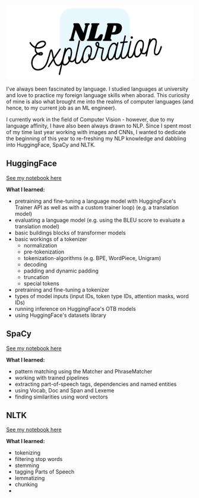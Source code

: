 <p align="center">
  <img width="600" height="200" src="https://github.com/HeleneFabia/nlp-exploration/blob/main/images/nlp.png">
</p>

I've always been fascinated by language. I studied languages at university and love to practice my foreign language skills when aborad. This curiosity of mine is also what brought me into the realms of computer languages (and hence, to my current job as an ML engineer). 

I currently work in the field of Computer Vision - however, due to my language affinity, I have also been always drawn to NLP. Since I spent most of my time last year working with images and CNNs, I wanted to dedicate the beginning of this year to re-freshing my NLP knowledge and dabbling into HuggingFace, SpaCy and NLTK. 

## HuggingFace

[See my notebook here](https://github.com/HeleneFabia/nlp-exploration/blob/main/notebooks/nlp_with_huggingface.ipynb)

**What I learned:**
- pretraining and fine-tuning a language model with HuggingFace's Trainer API as well as with a custom trainer loop) (e.g. a translation model)
- evaluating a language model (e.g. using the BLEU score to evaluate a translation model)
- basic buildings blocks of transformer models
- basic workings of a tokenizer
  - normalization
  - pre-tokenization
  - tokenization-algorithms (e.g. BPE, WordPiece, Unigram)
  - decoding
  - padding and dynamic padding
  - truncation
  - special tokens
- pretraining and fine-tuning a tokenizer 
- types of model inputs (input IDs, token type IDs, attention masks, word IDs)
- running inference on HuggingFace's OTB models
- using HuggingFace's datasets library

## SpaCy

[See my notebook here](https://github.com/HeleneFabia/nlp-exploration/blob/main/notebooks/nlp_with_spacy.ipynb)

**What I learned:**
- pattern matching using the Matcher and PhraseMatcher
- working with trained pipelines
- extracting part-of-speech tags, dependencies and named entities
- using Vocab, Doc and Span and Lexeme
- finding similarities using word vectors

## NLTK

[See my notebook here](https://github.com/HeleneFabia/nlp-exploration/blob/main/notebooks/nlp_with_nltk.ipynb)

**What I learned:**
- tokenizing
- filtering stop words
- stemming
- tagging Parts of Speech
- lemmatizing
- chunking
- 

